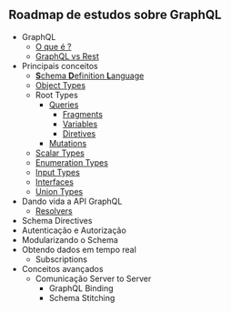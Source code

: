 ## Roadmap de estudos sobre GraphQL
- GraphQL
    - [O que é ?](https://graphql.org/)
    - [GraphQL vs Rest](https://www.howtographql.com/basics/1-graphql-is-the-better-rest/)
- Principais conceitos
    - [**S**chema **D**efinition **L**anguage](https://www.prisma.io/blog/graphql-sdl-schema-definition-language-6755bcb9ce51/)
    - [Object Types](https://graphql.org/learn/schema/#object-types-and-fields)
    - Root Types
        - [Queries](https://medium.com/trainingcenter/nodejs-apollo-server-e-graphql-parte-1-c3e44dc37b0b#be8c)
            - [Fragments](https://graphql.org/learn/queries/#fragments) 
            - [Variables](https://graphql.org/learn/queries/#variable-definitions)
            - [Diretives](https://graphql.org/learn/queries/#directives) 
        - [Mutations](https://medium.com/trainingcenter/nodejs-apollo-server-e-graphql-parte-1-c3e44dc37b0b#b7b0)
    - [Scalar Types](https://graphql.org/learn/schema/#scalar-types)
    - [Enumeration Types](https://graphql.org/learn/schema/#enumeration-types)
    - [Input Types](https://graphql.org/learn/schema/#input-types)
    - [Interfaces](https://graphql.org/learn/schema/#interfaces)
    - [Union Types](https://graphql.org/learn/schema/#union-types)
- Dando vida a API GraphQL
    - [Resolvers](https://medium.com/trainingcenter/nodejs-apollo-server-e-graphql-parte-1-c3e44dc37b0b#1bcd) 
- Schema Directives
- Autenticação e Autorização
- Modularizando o Schema
- Obtendo dados em tempo real
    - Subscriptions
- Conceitos avançados
    - Comunicação Server to Server
       - GraphQL Binding
       - Schema Stitching
